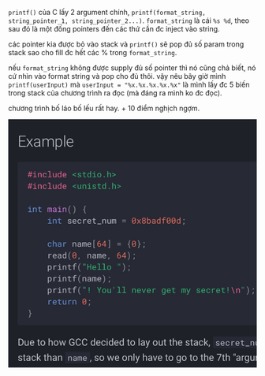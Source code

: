 `printf()` của C lấy 2 argument chính, `printf(format_string, string_pointer_1, string_pointer_2...)`. `format_string` là cái `%s %d`, theo sau đó là một đống pointers đến các thứ cần đc inject vào string.

các pointer kia được bỏ vào stack và `printf()` sẽ pop đủ số param trong stack sao cho fill đc hết các % trong `format_string`.

nếu `format_string` không được supply đủ số pointer thì nó cũng chả biết, nó cứ nhìn vào format string và pop cho đủ thôi. vậy nêu bây giờ mình `printf(userInput)` mà `userInput = "%x.%x.%x.%x.%x"` là mình lấy đc 5 biến trong stack của chương trình ra đọc (mà đáng ra mình ko đc đọc).

chương trình bố láo bố lếu rất hay. + 10 điểm nghịch ngợm.

![Insecure programming example](/images/insecure-programming.jpg) 

